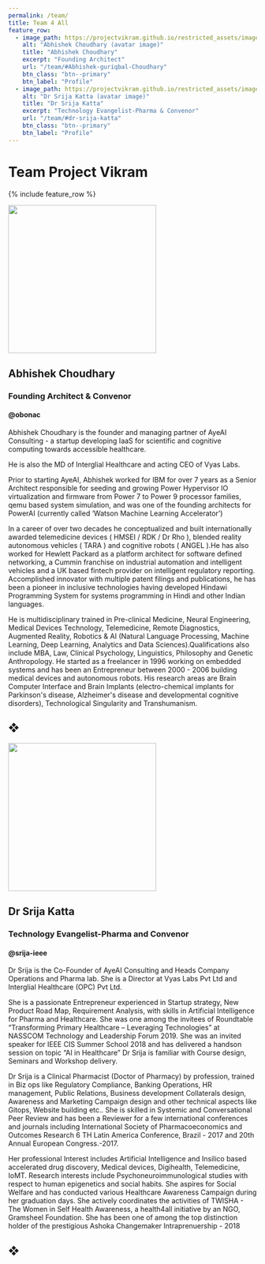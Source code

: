 ```yaml
---
permalink: /team/
title: Team 4 All
feature_row:
  - image_path: https://projectvikram.github.io/restricted_assets/images/ac_photo.jpg
    alt: "Abhishek Choudhary (avatar image)"
    title: "Abhishek Choudhary"
    excerpt: "Founding Architect"
    url: "/team/#Abhishek-guriqbal-Choudhary"
    btn_class: "btn--primary"
    btn_label: "Profile"
  - image_path: https://projectvikram.github.io/restricted_assets/images/dr_srija.jpg
    alt: "Dr Srija Katta (avatar image)"
    title: "Dr Srija Katta"
    excerpt: "Technology Evangelist-Pharma & Convenor"
    url: "/team/#dr-srija-katta"
    btn_class: "btn--primary"
    btn_label: "Profile"
---
```


# Team Project Vikram

{% include feature_row %}

<img src="https://projectvikram.github.io/restricted_assets/images/ac_photo.jpg" alttext="Abhishek Choudhary (avatar image)" width="300" height="300">

## Abhishek Choudhary
### Founding Architect & Convenor
#### @obonac

Abhishek Choudhary is the founder and managing partner of AyeAI Consulting - a startup developing IaaS for scientific and cognitive computing towards accessible healthcare. 

He is also the MD of Interglial Healthcare and acting CEO of Vyas Labs.

Prior to starting AyeAI, Abhishek worked for IBM for over 7 years as a Senior Architect responsible for seeding and growing Power Hypervisor IO virtualization and firmware from Power 7 to Power 9 processor families, qemu based system simulation, and was one of the founding architects for PowerAI (currently called ‘Watson Machine Learning Accelerator’)

In a career of over two decades he conceptualized and built internationally awarded telemedicine devices ( HMSEI / RDK / Dr Rho ), blended reality autonomous vehicles ( TARA ) and cognitive robots ( ANGEL ).He has also worked for Hewlett Packard as a platform architect for software defined networking, a Cummin franchise on industrial automation and intelligent vehicles and a UK based fintech provider on intelligent regulatory reporting. Accomplished innovator with multiple patent filings and publications, he has been a pioneer in inclusive technologies having developed Hindawi Programming System for systems programming in Hindi and other Indian languages.

He is multidisciplinary trained in Pre-clinical Medicine, Neural Engineering, Medical Devices Technology, Telemedicine, Remote Diagnostics, Augmented Reality, Robotics & AI (Natural Language Processing, Machine Learning, Deep Learning, Analytics and Data Sciences).Qualifications also include MBA, Law, Clinical Psychology, Linguistics, Philosophy and Genetic Anthropology. He started as a freelancer in 1996 working on embedded systems and has been an Entrepreneur between 2000 - 2006 building medical devices and autonomous robots. His research areas are Brain Computer Interface and Brain Implants (electro-chemical implants for Parkinson's disease, Alzheimer's disease and developmental cognitive disorders), Technological Singularity and Transhumanism.

## &#10070;

<img src="https://projectvikram.github.io/restricted_assets/images/dr_srija.jpg" alttext="Dr Srija Katta (avatar image)" width="300" height="300">

## Dr Srija Katta 
### Technology Evangelist-Pharma and Convenor
#### @srija-ieee

Dr Srija is the Co-Founder of AyeAI Consulting and Heads Company Operations and Pharma lab. She is a Director at Vyas Labs Pvt Ltd and Interglial Healthcare (OPC) Pvt Ltd. 

She is a passionate Entrepreneur experienced in Startup strategy, New Product Road Map, Requirement Analysis, with skills in Artificial Intelligence for Pharma and Healthcare. She was one among the invitees of Roundtable “Transforming Primary Healthcare – Leveraging Technologies” at NASSCOM Technology and Leadership Forum 2019. She was an invited speaker for IEEE CIS Summer School 2018 and has delivered a handson session on topic “AI in Healthcare” Dr Srija is familiar with Course design, Seminars and Workshop delivery. 

Dr Srija is a Clinical Pharmacist (Doctor of Pharmacy) by profession, trained in Biz ops like Regulatory Compliance, Banking Operations, HR management, Public Relations, Business development Collaterals design, Awareness and Marketing Campaign design and other technical aspects like Gitops, Website building etc.. She is skilled in Systemic and Conversational Peer Review and has been a Reviewer for a few international conferences and journals including International Society of Pharmacoeconomics and Outcomes Research 6 TH Latin America Conference, Brazil - 2017 and 20th Annual European Congress.-2017.

Her professional Interest includes Artificial Intelligence and Insilico based accelerated drug discovery, Medical devices, Digihealth, Telemedicine, IoMT. Research interests include Psychoneuroimmunological studies with respect to human epigenetics and social habits. She aspires for Social Welfare and has conducted various Healthcare Awareness Campaign during her graduation days. She actively coordinates the activities of TWISHA - The Women in Self Health Awareness, a health4all initiative by an NGO, Gramsheel Foundation. She has been one of among the top distinction holder of the prestigious Ashoka Changemaker Intraprenuership - 2018

## &#10070;

